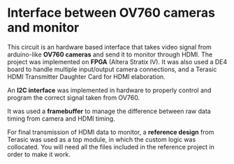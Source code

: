 # Interface between OV760 cameras and monitor
This circuit is an hardware based interface that takes video signal from arduino-like **OV760 cameras** and send it to monitor through HDMI.
The project was implemented on **FPGA** (Altera Stratix IV). It was also used a DE4 board to handle multiple input/output camera connections, and a Terasic HDMI Transmitter Daughter Card for HDMI elaboration.

An **I2C interface** was implemented in hardware to properly control and program the correct signal taken from OV760.

It was used a **framebuffer** to manage the difference between raw data timing from camera and HDMI timing.

For final transmission of HDMI data to monitor, a **reference design** from Terasic was used as a top module, in which the custom logic was collocated. You will need all the files included in the reference project in order to make it work.

